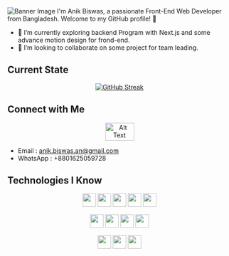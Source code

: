 

<!--
**anik-biswas/anik-biswas** is a ✨ _special_ ✨ repository because its `README.md` (this file) appears on your GitHub profile.
-->
<!-- Your Banner Image -->
<img src="https://i.ibb.co/WxT6P19/Banner2.png" alt="Banner Image">
I'm Anik Biswas, a passionate Front-End Web Developer from Bangladesh. Welcome to my GitHub profile! 🚀

- 🌱 I’m currently exploring backend Program with Next.js and some advance motion design for frond-end.
- 👯 I’m  looking  to collaborate on some project  for team leading.

## Current State
<p align="center">
<a href="https://git.io/streak-stats"><img src="https://github-readme-streak-stats.herokuapp.com?user=anik-biswas&theme=prussian&hide_border=true&border_radius=5&card_width=500" alt="GitHub Streak" /></a>
</p>
<!-- ## Profile 
![GitHub Stats](https://github-readme-stats.vercel.app/api?username=anik-biswas&show_icons=true&count_private=true&theme=prussian) -->





## Connect with Me

<p align="center">
  <a href="https://www.linkedin.com/in/anik-biswas-0019291a8/">
    <img src="https://i.ibb.co/d6cRdcq/linked.png"  height='40' width='65'  alt="Alt Text">
  </a>
  
    
</p>

- Email : anik.biswas.an@gmail.com
- WhatsApp : +8801625059728

## Technologies I Know

<p align="center">
  <img src="https://i.ibb.co/C71k7XQ/html-5.png" height='30' >
  <img src="https://i.ibb.co/sJ6cV0s/css-3.png" height='30' >
  <img src="https://i.ibb.co/Jp97BTw/c.png"  height='30' >
  <img src="https://i.ibb.co/j6d6kMK/letter-c.png"  height='30' >
  <img src="https://i.ibb.co/c87s0Kv/physics.png"  height='30' >
  
  <!-- Add more technology images as needed -->
</p>
<p align="center">
  <img src="https://i.ibb.co/gSmytZw/js.png" height='30' >
  <img src="https://i.ibb.co/QjrMyyY/OIP.jpg" height='30' >
  <img src="https://i.ibb.co/WHFtrYw/bootstrap.png"  height='30' >
  <img src="https://i.ibb.co/tbxJF4b/firebase.jpg"  height='30' >
  
  
  <!-- Add more technology images as needed -->
</p>
<p align="center">
  <img src="https://i.ibb.co/x6dFBZr/mongo.png" height='30' >
  <img src="https://i.ibb.co/Cn2tsbh/OIP-1.jpg" height='30' >
  <img src="https://i.ibb.co/J3PdfTf/mysql.png"  height='30' >
  
  
  <!-- Add more technology images as needed -->
</p>






